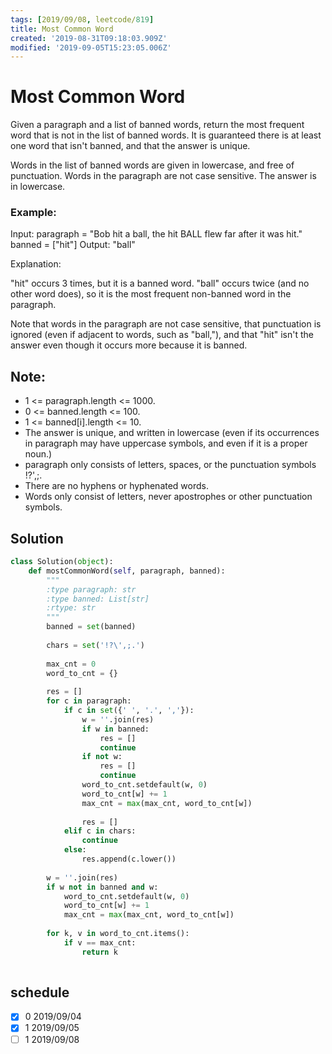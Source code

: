 ```yaml
---
tags: [2019/09/08, leetcode/819]
title: Most Common Word
created: '2019-08-31T09:18:03.909Z'
modified: '2019-09-05T15:23:05.006Z'
---
```


# Most Common Word

Given a paragraph and a list of banned words, return the most frequent word that is not in the list of banned words.  It is guaranteed there is at least one word that isn't banned, and that the answer is unique.

Words in the list of banned words are given in lowercase, and free of punctuation.  Words in the paragraph are not case sensitive.  The answer is in lowercase.

### Example:

Input:
paragraph = "Bob hit a ball, the hit BALL flew far after it was hit."
banned = ["hit"]
Output: "ball"

Explanation:

"hit" occurs 3 times, but it is a banned word.
"ball" occurs twice (and no other word does), so it is the most frequent non-banned word in the paragraph.

Note that words in the paragraph are not case sensitive,
that punctuation is ignored (even if adjacent to words, such as "ball,"),
and that "hit" isn't the answer even though it occurs more because it is banned.


## Note:

* 1 <= paragraph.length <= 1000.
* 0 <= banned.length <= 100.
* 1 <= banned[i].length <= 10.
* The answer is unique, and written in lowercase (even if its occurrences in paragraph may have uppercase symbols, and even if it is a proper noun.)
* paragraph only consists of letters, spaces, or the punctuation symbols !?',;.
* There are no hyphens or hyphenated words.
* Words only consist of letters, never apostrophes or other punctuation symbols.

## Solution

```python
class Solution(object):
    def mostCommonWord(self, paragraph, banned):
        """
        :type paragraph: str
        :type banned: List[str]
        :rtype: str
        """
        banned = set(banned)
        
        chars = set('!?\',;.')
        
        max_cnt = 0
        word_to_cnt = {}
        
        res = []
        for c in paragraph:
            if c in set({' ', '.', ','}):
                w = ''.join(res)
                if w in banned:
                    res = []
                    continue
                if not w:
                    res = []
                    continue
                word_to_cnt.setdefault(w, 0)
                word_to_cnt[w] += 1
                max_cnt = max(max_cnt, word_to_cnt[w])
                
                res = []
            elif c in chars:
                continue
            else:
                res.append(c.lower())
        
        w = ''.join(res)
        if w not in banned and w:
            word_to_cnt.setdefault(w, 0)
            word_to_cnt[w] += 1
            max_cnt = max(max_cnt, word_to_cnt[w])
        
        for k, v in word_to_cnt.items():
            if v == max_cnt:
                return k
                
```

## schedule

* [x] 0 2019/09/04
* [x] 1 2019/09/05
* [ ] 1 2019/09/08
